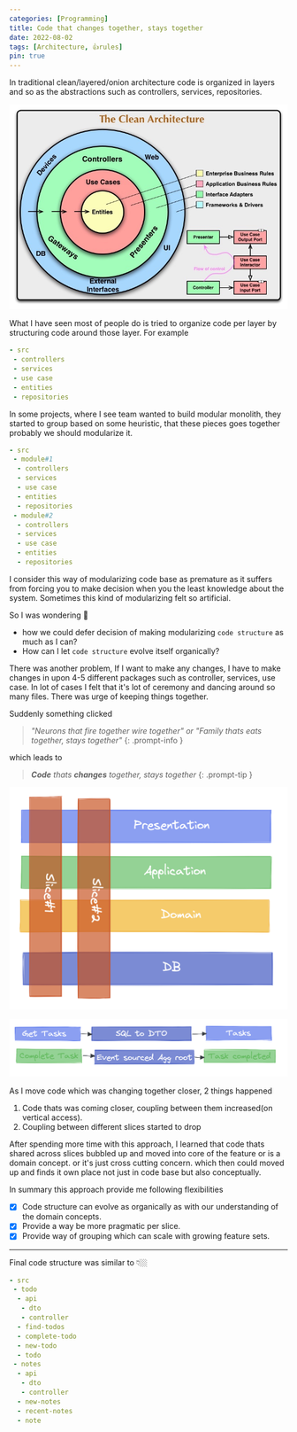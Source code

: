 ```yaml
---
categories: [Programming]
title: Code that changes together, stays together
date: 2022-08-02
tags: [Architecture, 👍rules]
pin: true
---
```


In traditional clean/layered/onion architecture code is organized in layers and so as the abstractions such as controllers, services, repositories.

![Clean Architecture](/assets/blog/clean-architecture.jpeg)

What I have seen most of people do is tried to organize code per layer by structuring code around those layer.
For example

```yaml
- src
 - controllers
 - services
 - use case
 - entities
 - repositories
```

In some projects, where I see team wanted to build modular monolith, they started to group based on some heuristic, that these pieces goes together probably we should modularize it.

```yaml
- src
 - module#1
  - controllers
  - services
  - use case
  - entities
  - repositories
 - module#2
  - controllers
  - services
  - use case
  - entities
  - repositories
```

I consider this way of modularizing code base as premature as it suffers from forcing you to make decision when you the least knowledge about the system. Sometimes this kind of modularizing felt so artificial.

So I was wondering 🤔

- how we could defer decision of making modularizing `code structure` as much as I can?
- How can I let `code structure` evolve itself organically?

There was another problem, If I want to make any changes, I have to make changes in upon 4-5 different packages such as controller, services, use case. In lot of cases I felt that it's lot of ceremony and dancing around so many files. There was urge of keeping things together.

Suddenly something clicked

> *"Neurons that fire together wire together" or "Family thats eats together, stays together"*
{: .prompt-info }

which leads to

> ***Code** thats **changes** together, stays together*
{: .prompt-tip }

![vertical slice](/assets/blog/vertical-slice.png)

![vertical slice](/assets/blog/vertical-slice-detail.png)

As I move code which was changing together closer, 2 things happened

1. Code thats was coming closer, coupling between them increased(on vertical access).
2. Coupling between different slices started to drop

After spending more time with this approach, I learned that code thats shared across slices bubbled up and moved into core of the feature or is a domain concept. or it's just cross cutting concern. which then could moved up and finds it own place not just in code base but also conceptually.

In summary this approach provide me following flexibilities

- [x] Code structure can evolve as organically as with our understanding of the domain concepts.
- [x] Provide a way be more pragmatic per slice.
- [x] Provide way of grouping which can scale with growing feature sets.

---

Final code structure was similar to 👇🏼

```yaml
- src
 - todo
  - api
   - dto
   - controller
  - find-todos
  - complete-todo
  - new-todo
  - todo
 - notes
  - api
   - dto
   - controller
  - new-notes
  - recent-notes
  - note
```
